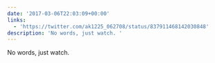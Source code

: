 ```yaml
---
date: '2017-03-06T22:03:09+00:00'
links:
  - 'https://twitter.com/ak1225_062708/status/837911468142030848'
description: 'No words, just watch. '
---
```

No words, just watch. 
